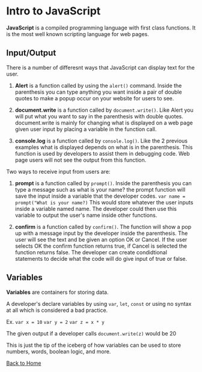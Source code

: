 # Intro to JavaScript

**JavaScript** is a compiled programming language with first class functions. It is the most well known scripting language for web pages.

## Input/Output

There is a number of differesnt ways that JavaScript can display text for the user.

1. **Alert** is a function called by using the `alert()` command. Inside the parenthesis you can type anything you want inside a pair of double quotes to make a popup occur on your website for users to see.

2. **document.write** is a function called by `document.write()`. Like Alert you will put what you want to say in the parenthesis with double quotes. document.write is mainly for changing what is displayed on a web page given user input by placing a variable in the function call.

3. **console.log** is a function called by `console.log()`. Like the 2 previous examples what is displayed depends on what is in the parenthesis.  This function is used by developers to assist them in debugging code. Web page users will not see the output from this function.

Two ways to receive input from users are:

1. **prompt** is a function called by `prompt()`. Inside the parenthesis you can type a message such as what is your name? the prompt function will save the input inside a variable that the developer codes. `var name = prompt("What is your name?)` This would store whatever the user inputs inside a variable named name. The developer could then use this variable to output the user's name inside other functions.

2. **confirm** is a function called by `confirm()`. The function will show a pop up with a message input by the developer inside the parenthesis. The user will see the text and be given an option OK or Cancel. If the user selects OK the confirm function returns true, if Cancel is selected the function returns false. The developer can create condidtional statements to decide what the code will do give input of true or false.

## Variables

**Variables** are containers for storing data.

A developer's declare variables by using `var`, `let`, `const` or using no syntax at all which is considered a bad practice.

Ex.  `var x = 10` `var y = 2` `var z = x * y`

The given output if a developer calls `document.write(z)` would be 20

This is just the tip of the iceberg of how variables can be used to store numbers, words, boolean logic, and more.

[Back to Home](../README.md)
